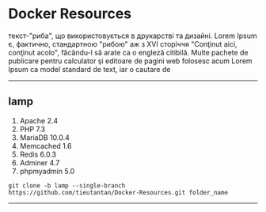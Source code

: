 # Docker Resources
текст-"риба", що використовується в друкарстві та дизайні. Lorem Ipsum є, фактично, стандартною "рибою" аж з XVI сторіччя "Conţinut aici, conţinut acolo", făcându-l să arate ca o engleză citibilă. Multe pachete de publicare pentru calculator şi editoare de pagini web folosesc acum Lorem Ipsum ca model standard de text, iar o cautare de

---

## lamp
1. Apache 2.4
2. PHP 7.3
3. MariaDB 10.0.4
4. Memcached 1.6
5. Redis 6.0.3
6. Adminer 4.7
7. phpmyadmin 5.0

```
git clone -b lamp --single-branch https://github.com/tieutantan/Docker-Resources.git folder_name
```

---
